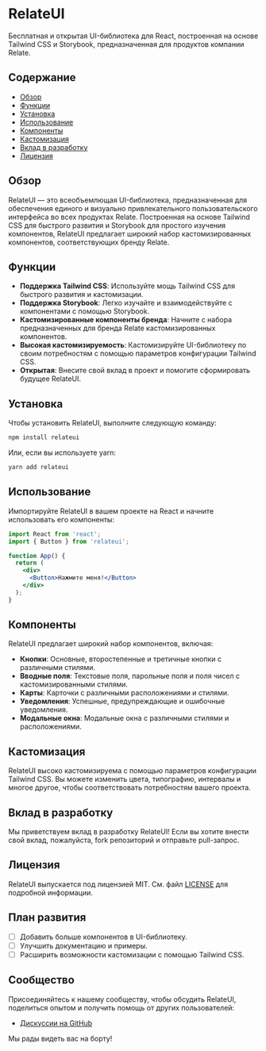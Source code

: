 # RelateUI

Бесплатная и открытая UI-библиотека для React, построенная на основе Tailwind CSS и Storybook, предназначенная для продуктов компании Relate.

## Содержание

- [Обзор](#обзор)
- [Функции](#функции)
- [Установка](#установка)
- [Использование](#использование)
- [Компоненты](#компоненты)
- [Кастомизация](#кастомизация)
- [Вклад в разработку](#вклад-в-разработку)
- [Лицензия](#лицензия)

## Обзор

RelateUI — это всеобъемлющая UI-библиотека, предназначенная для обеспечения единого и визуально привлекательного пользовательского интерфейса во всех продуктах Relate. Построенная на основе Tailwind CSS для быстрого развития и Storybook для простого изучения компонентов, RelateUI предлагает широкий набор кастомизированных компонентов, соответствующих бренду Relate.

## Функции

- **Поддержка Tailwind CSS**: Используйте мощь Tailwind CSS для быстрого развития и кастомизации.
- **Поддержка Storybook**: Легко изучайте и взаимодействуйте с компонентами с помощью Storybook.
- **Кастомизированные компоненты бренда**: Начните с набора предназначенных для бренда Relate кастомизированных компонентов.
- **Высокая кастомизируемость**: Кастомизируйте UI-библиотеку по своим потребностям с помощью параметров конфигурации Tailwind CSS.
- **Открытая**: Внесите свой вклад в проект и помогите сформировать будущее RelateUI.

## Установка

Чтобы установить RelateUI, выполните следующую команду:

```bash
npm install relateui
```

Или, если вы используете yarn:

```bash
yarn add relateui
```

## Использование

Импортируйте RelateUI в вашем проекте на React и начните использовать его компоненты:

```jsx
import React from 'react';
import { Button } from 'relateui';

function App() {
  return (
    <div>
      <Button>Нажмите меня!</Button>
    </div>
  );
}
```

## Компоненты

RelateUI предлагает широкий набор компонентов, включая:

- **Кнопки**: Основные, второстепенные и третичные кнопки с различными стилями.
- **Вводные поля**: Текстовые поля, парольные поля и поля чисел с кастомизированными стилями.
- **Карты**: Карточки с различными расположениями и стилями.
- **Уведомления**: Успешные, предупреждающие и ошибочные уведомления.
- **Модальные окна**: Модальные окна с различными стилями и расположениями.

## Кастомизация

RelateUI высоко кастомизируема с помощью параметров конфигурации Tailwind CSS. Вы можете изменить цвета, типографию, интервалы и многое другое, чтобы соответствовать потребностям вашего проекта.

## Вклад в разработку

Мы приветствуем вклад в разработку RelateUI! Если вы хотите внести свой вклад, пожалуйста, fork репозиторий и отправьте pull-запрос.

## Лицензия

RelateUI выпускается под лицензией MIT. См. файл [LICENSE](LICENSE) для подробной информации.

## План развития

- [ ] Добавить больше компонентов в UI-библиотеку.
- [ ] Улучшить документацию и примеры.
- [ ] Расширить возможности кастомизации с помощью Tailwind CSS.

## Сообщество

Присоединяйтесь к нашему сообществу, чтобы обсудить RelateUI, поделиться опытом и получить помощь от других пользователей:

- [Дискуссии на GitHub](https://github.com/relateui/relateui/discussions)

Мы рады видеть вас на борту!
